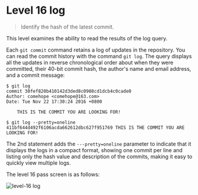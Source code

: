 
# Level 16 log

> Identify the hash of the latest commit.

This level examines the ability to read the results of the log query.

Each `git commit` command retains a log of updates in the repository. You can
read the commit history with the command `git log`. The query displays all the
updates in reverse chronological order about when they were committed, their
40-bit commit hash, the author's name and email address, and a commit message:

```shell
$ git log
commit 30fef820b410142d3ded8c0908cd1dcb4c0cade0
Author: comehope <comehope@163.com>
Date: Tue Nov 22 17:30:24 2016 +0800

    THIS IS THE COMMIT YOU ARE LOOKING FOR!

$ git log --pretty=oneline
411bf644d492f6106acda662612dbc627f951769 THIS IS THE COMMIT YOU ARE LOOKING FOR!
```

The 2nd statement adds the ```---pretty=oneline``` parameter to indicate that
it displays the logs in a compact format, showing one commit per line and
listing only the hash value and description of the commits, making it easy to
quickly view multiple logs.

The level 16 pass screen is as follows:

![level-16 log](images/level-16-log.png)
